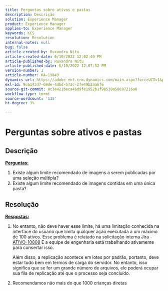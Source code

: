 ```yaml
---
title: Perguntas sobre ativos e pastas
description: Descrição
solution: Experience Manager
product: Experience Manager
applies-to: Experience Manager
keywords: KCS
resolution: Resolution
internal-notes: null
bug: false
article-created-by: Ruxandra Nitu
article-created-date: 6/10/2022 12:02:40 PM
article-published-by: Ruxandra Nitu
article-published-date: 6/10/2022 12:07:52 PM
version-number: 1
article-number: KA-19843
dynamics-url: https://adobe-ent.crm.dynamics.com/main.aspx?forceUCI=1&pagetype=entityrecord&etn=knowledgearticle&id=8085a936-b5e8-ec11-bb3c-000d3a3b17fa
exl-id: 9c6143d7-69de-4dbd-b72c-2fe49b2aa6fe
source-git-commit: 0c3e421beca46d9fe1952b1f98538a50697216a0
workflow-type: tm+mt
source-wordcount: '135'
ht-degree: 3%

---
```


# Perguntas sobre ativos e pastas

## Descrição

<b><u>Perguntas:</u></b>
1. Existe algum limite recomendado de imagens a serem publicadas por uma seleção múltipla?
2. Existe algum limite recomendado de imagens contidas em uma única pasta?

## Resolução


<b><u>Respostas:</u></b>

1. No entanto, não deve haver esse limite, há uma limitação conhecida na interface do usuário que limita qualquer ação executada a um máximo de 100 ativos. Esse problema é relatado na solicitação interna Jira - [ATIVO-10808](https://jira.corp.adobe.com/browse/ASSETS-10808) E a equipe de engenharia está trabalhando ativamente para consertar isso.

   Além disso, a replicação acontece em lotes por padrão, portanto, deve estar tudo bem em termos de carga do servidor. No entanto, isso significa que se for um grande número de arquivos, ele poderá ocupar sua fila de replicação até que o processo seja concluído.

2. Recomendamos não mais do que 1000 crianças diretas
